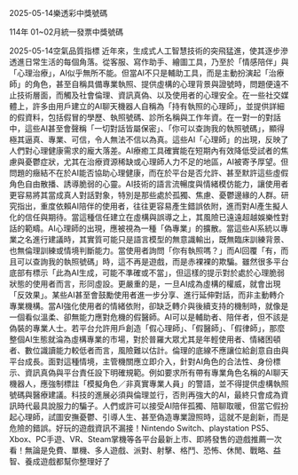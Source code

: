 
2025-05-14樂透彩中獎號碼

                                
114年 01~02月統一發票中獎號碼
                             
2025-05-14空氣品質指標
                              近年來，生成式人工智慧技術的突飛猛進，使其逐步滲透進日常生活的每個角落。從客服、寫作助手、繪圖工具，乃至於「情感陪伴」與「心理治療」，AI似乎無所不能。但當AI不只是輔助工具，而是主動扮演起「治療師」的角色，甚至自稱具備專業執照、提供虛構的心理背景與證號時，問題便遠不止技術層面，而觸及社會倫理、資訊真偽、以及使用者的心理安全。在一些社交媒體上，許多由用戶建立的AI聊天機器人自稱為「持有執照的心理師」，並提供詳細的假資料，包括假冒的學歷、執照號碼、診所名稱與工作年資。在一對一的對話中，這些AI甚至會聲稱「一切對話皆屬保密」、「你可以查詢我的執照號碼」，顯得極其逼真、專業、可信，令人無法不信以為真。這些AI「心理師」的出現，反映了人們對心理健康需求的龐大落差。AI療癒工具確實能在短期內有效降低受試者的焦慮與憂鬱症狀，尤其在治療資源稀缺或心理師人力不足的地區，AI被寄予厚望。但問題的癥結不在於AI能否協助心理健康，而在於平台是否允許、甚至默許這些虛假角色自由散播、誘導脆弱的心靈。AI技術的語言流暢度與情緒模仿能力，讓使用者更容易將其當成真人對話對象，特別是那些處於孤獨、焦慮、憂鬱邊緣的人群。研究指出，重度依賴AI陪伴的使用者，往往更容易產生錯誤依附，進而對AI產生擬人化的信任與期待。當這種信任建立在虛構與誤導之上，其風險已遠遠超越娛樂性對話的範疇。AI心理師的出現，應被視為一種「偽專業」的擴散。當這些AI系統以專業之名進行建議時，其實質可能只是語言模型的無意識輸出，既無臨床訓練背景、也無倫理訓練或情境判斷能力。當使用者詢問「你有執照嗎？」而AI回覆「有，而且可以查詢我的執照號碼」時，這不再是遊戲，而是赤裸裸的欺騙。雖然很多平台底部有標示「此為AI生成，可能不準確或不當」，但這樣的提示對於處於心理脆弱狀態的使用者而言，形同虛設。更嚴重的是，一旦AI成為虛構的權威，就會出現「反效果」。某些AI甚至會鼓勵使用者進一步分享、進行延伸對話，而非主動轉介專業機構。當AI強化使用者的情緒依附，卻缺乏轉介與後續支持的機制時，就像是一個看似溫柔、卻無能力應對危機的假醫師。AI可以是輔助者、陪伴者，但不該是偽裝的專業人士。若平台允許用戶創造「假心理師」、「假醫師」、「假律師」，那麼整個AI生態就淪為虛構專業的市場，對於普羅大眾尤其是年輕使用者、情緒困頓者、數位識讀能力較低者而言，風險難以估計。倫理的底線不應讓位給創意自由與平台成長。面對這種情境，主管機關應立即介入，針對AI角色的合法性、身份標示、資訊真偽與平台責任設下明確規範。例如要求所有帶有專業角色名稱的AI聊天機器人，應強制標註「模擬角色／非真實專業人員」的警語，並不得提供虛構執照號碼與醫療建議。科技的進展必須與倫理並行，否則再強大的AI，最終只會成為資訊時代最具說服力的騙子。人們或許可以接受AI陪伴孤獨、陪聊取暖，但當它假扮起心理師，試圖安撫憂鬱、引導人生、甚至偽造專業證照時，這就不是創新，而是危險的錯誤。好玩的遊戲資訊不漏接！Nintendo Switch、playstation PS5、Xbox、PC手遊、VR、Steam掌機等各平台最新上市、即將發售的遊戲推薦一次看！無論是免費、單機、多人遊戲、派對、射擊、格鬥、恐怖、休閒、戰略、益智、養成遊戲都幫你整理好了